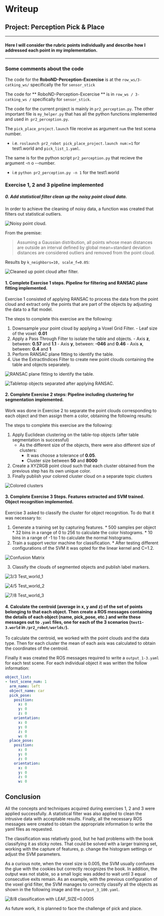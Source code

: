 
# Writeup
## Project: Perception Pick & Place
--------------------------------------------------------------------------------

#### Here I will consider the rubric points individually and describe how I addressed each point in my implementation.

--------------------------------------------------------------------------------
### Some comments about the code

The code for the **RoboND-Perception-Excercise** is at the `row_ws/3-catking_ws/` specifically the for `sensor_stick`

The code for ** RoboND-Perception-Excercise ** is in `row_ws / 3-catking_ws /` specifically for `sensor_stick`.

The code for the current project is mainly in `pr2_perception.py`. The other important file is `my_helper.py` that has all the python functions implemented and used in` pr2_perception.py`.

The `pick_place_project.launch` file receive as argument `num` the test scena number.

  * i.e. `roslaunch pr2_robot pick_place_project.launch num:=1` for test1.world and `pick_list_1.yaml`. 
  
The same is for the python script `pr2_perception.py` that recieve the argument -n  o --number.

 * i.e `python pr2_perception.py -n 1` for the test1.world

### Exercise 1, 2 and 3 pipeline implemented

##### 0\. Add statistical filter clean up the noisy point cloud data.

In order to achieve the cleaning of noisy data, a function was created that filters out statistical outliers.

![**Noisy point cloud.**](./img/raw.png)

From the premise:

>Assuming a Gaussian distribution, all points whose mean distances are outside an interval defined by global mean+standard deviation distances are considered outliers and removed from the point cloud.

Results by `k_neighbors=10, scale_f=0.05`:


![**Cleaned up point cloud after filter.**](./img/clean.png)


#### 1\. Complete Exercise 1 steps. Pipeline for filtering and RANSAC plane fitting implemented.

Exercise 1 consisted of applying RANSAC to process the data from the point cloud and extract only the points that are part of the objects by adjusting the data to a flat model.  

The steps to complete this exercise are the following:

  1. Downsample your point cloud by applying a Voxel Grid Filter.
    - Leaf size of the voxel: **0.01**
  2. Apply a Pass Through Filter to isolate the table and objects.
    - Axis **z**, between: **0.57** and **1.1**
    - Axis **y**, between: **-046** and **0.46**
    - Axis **x**, between: **0.4** and **1**
  3. Perform RANSAC plane fitting to identify the table.
  4. Use the ExtractIndices Filter to create new point clouds containing the table and objects separately.

![**RANSAC plane fitting to identify the table.**](./img/table.png)


![**Tabletop objects separated after applying RANSAC.**](./img/voxel_grid.png)

#### 2\. Complete Exercise 2 steps: Pipeline including clustering for segmentation implemented.

Work was done in Exercise 2 to separate the point clouds corresponding to each object and then assign them a color, obtaining the following results:

The steps to complete this exercise are the following:

  1. Apply Euclidean clustering on the table-top objects (after table segmentation is successful)
      * As the different size of the objects, there were also different size of clusters:
          - It was choose a tolerance of **0.05**.
          - Cluster size between **50** and **8000**
  2. Create a XYZRGB point cloud such that each cluster obtained from the previous step has its own unique color.
  3. Finally publish your colored cluster cloud on a separate topic clusters

![**Colored clusters**](./img/clustering&color.png)

#### 3\. Complete Exercise 3 Steps. Features extracted and SVM trained. Object recognition implemented.

Exercise 3 asked to classify the cluster for object recognition. To do that it was necessary to:

  1. Generate a training set by capturing features.
    * 500 samples per object
    * 32 bins in a range of 0 to 256 to calculate the color histograms.
    * 10 bins in a range of -1 to 1 to calculate the normal histograms.
  2. Train a support vector machine for classification.
    * After testing different configurations of the SVM it was opted for the linear kernel and C=1.2.

![**Confusion Matrix**](./img/cmx.png)

  3. Classify the clouds of segmented objects and publish label markers.

![**3/3 Test_world_1**](./img/clustering&color.png)

![**4/5 Test_world_2**](./img/test2.png)

![**7/8 Test_world_3**](./img/test3.png)

#### 4\. Calculate the centroid (average in x, y and z) of the set of points belonging to that each object. Then create a ROS messages containing the details of each object (name, pick_pose, etc.) and write these messages out to `.yaml` files, one for each of the 3 scenarios (`test1-3.world` in `/pr2_robot/worlds/`).

To calculate the centroid, we worked with the point clouds and the data type. Then for each cluster the mean of each axis was calculated to obtain the coordinates of the centroid.

Finally it was created the ROS messages required to write a `output_1-3.yaml` for each test scene. For each individual object it was written the follow information:

```yaml
object_list:
- test_scene_num: 1
  arm_name: left
  object_name: car
  pick_pose:
    position:
      x: 0
      y: 0
      z: 0
    orientation:
      x: 0
      y: 0
      z: 0
      w: 0
  place_pose:
    position:
      x: 0
      y: 0
      z: 0
    orientation:
      x: 0
      y: 0
      z: 0
      w: 0
```

## Conclusion

All the concepts and techniques acquired during exercises 1, 2 and 3 were applied successfully. A statistical filter was also applied to clean the intrusive data with acceptable results. Finally, all the necessary ROS messages were created to obtain the appropriate information to write the yaml files as requested.

The classification was relatively good, but he had problems with the book classifying it as sticky notes. That could be solved with a larger training set, working with the capture of features, p. change the histogram settings or adjust the SVM parameters.

As a curious note, when the voxel size is 0.005, the SVM usually confuses the glue with the cookies but correctly recognizes the book. In addition, the output was not stable, so a small logic was added to wait until 3 equal consecutive exits remain. As an example, with the previous configuration of the voxel grid filter, the SVM manages to correctly classify all the objects as shown in the following image and the `output_3_100.yaml`.

![**8/8 classification with LEAF_SIZE=0.0005**](./img/test_3_100.png)

As future work, it is planned to face the challenge of pick and place.
